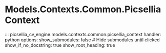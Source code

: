 # Models.Contexts.Common.Picsellia Context

::: picsellia_cv_engine.models.contexts.common.picsellia_context
    handler: python
    options:
        show_submodules: false  # Hide submodules until clicked
        show_if_no_docstring: true
        show_root_heading: true

